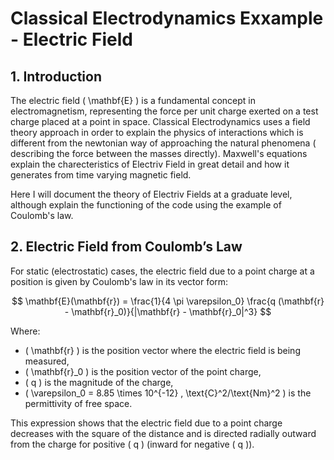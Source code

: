 # Classical Electrodynamics Exxample - Electric Field 

## 1. Introduction

The electric field \( \mathbf{E} \) is a fundamental concept in electromagnetism, representing the force per unit charge exerted on a test charge placed at a point in space. 
Classical Electrodynamics uses a field theory approach in order to explain the physics of interactions which is different from the newtonian way of approaching the natural phenomena ( describing the force between the masses directly). Maxwell's equations explain the charecteristics of Electriv Field in great detail and how it generates from time varying magnetic field.

Here I will document the theory of Electriv Fields at a graduate level, although explain the functioning of the code using the example of Coulomb's law.

## 2. Electric Field from Coulomb’s Law

For static (electrostatic) cases, the electric field due to a point charge at a position is given by Coulomb's law in its vector form:

$$
\mathbf{E}(\mathbf{r}) = \frac{1}{4 \pi \varepsilon_0} \frac{q (\mathbf{r} - \mathbf{r}_0)}{|\mathbf{r} - \mathbf{r}_0|^3}
$$

Where:
- \( \mathbf{r} \) is the position vector where the electric field is being measured,
- \( \mathbf{r}_0 \) is the position vector of the point charge,
- \( q \) is the magnitude of the charge,
- \( \varepsilon_0 = 8.85 \times 10^{-12} \, \text{C}^2/\text{Nm}^2 \) is the permittivity of free space.

This expression shows that the electric field due to a point charge decreases with the square of the distance and is directed radially outward from the charge for positive \( q \) (inward for negative \( q \)).
